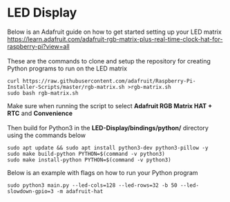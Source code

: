 # LED Display
Below is an Adafruit guide on how to get started setting up your LED matrix<br />
https://learn.adafruit.com/adafruit-rgb-matrix-plus-real-time-clock-hat-for-raspberry-pi?view=all<br /><br />
These are the commands to clone and setup the repository for creating Python programs to run on the LED matrix<br />
```
curl https://raw.githubusercontent.com/adafruit/Raspberry-Pi-Installer-Scripts/master/rgb-matrix.sh >rgb-matrix.sh
sudo bash rgb-matrix.sh
```
Make sure when running the script to select **Adafruit RGB Matrix HAT + RTC** and **Convenience**<br /><br />
Then build for Python3 in the **LED-Display/bindings/python/** directory using the commands below<br />
```
sudo apt update && sudo apt install python3-dev python3-pillow -y
sudo make build-python PYTHON=$(command -v python3)
sudo make install-python PYTHON=$(command -v python3)
```
Below is an example with flags on how to run your Python program<br />
```
sudo python3 main.py --led-cols=128 --led-rows=32 -b 50 --led-slowdown-gpio=3 -m adafruit-hat
```
